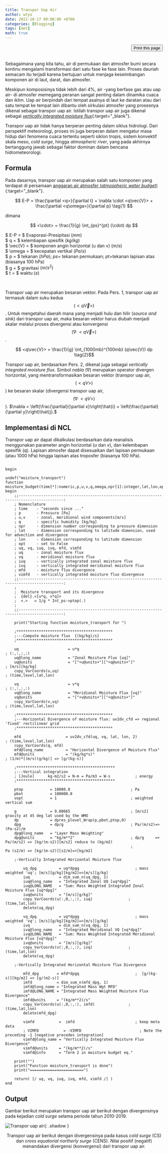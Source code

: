 ```yaml
---
title: Transpor Uap Air
author: wtyo 
date: 2022-10-17 09:00:00 +0700 
categories: [Blogging] 
tags: [met]
math: true
---
```


<div style="text-align: right;"><input onclick="window.print()" type="button" value="Print this page" /></div><br>

Sebagaimana yang kita tahu, air di permukaan dan atmosfer bumi secara kontinu mengalami transformasi dari satu fase ke fase lain. Proses dauriah semacam itu terjadi karena bertujuan untuk menjaga keseimbangan komponen air di laut, darat, dan atmosfer. 

Meskipun komposisinya tidak lebih dari 4%, air -yang berfase gas atau uap air- di atmosfer memegang peranan sangat penting dalam dinamika cuaca dan iklim. Uap air berpindah dari tempat asalnya di laut ke daratan atau dari satu tempat ke tempat lain dibantu oleh sirkulasi atmosfer yang prosesnya dikenal sebagai transpor uap air. Istilah transpor uap air juga dikenal sebagai [*vertically integrated moisture flux*](https://yothunder.github.io/posts/moisture-flux-divergence/){:target="_blank"}.

Transpor uap air tidak hanya berperan penting dalam siklus hidrologi. Dari perspektif meteorologi, proses ini juga berperan dalam mengatur masa hidup dari fenomena cuaca tertentu seperti siklon tropis, sistem konvektif skala meso, *cold surge*, hingga *atmospheric river*, yang pada akhirnya bertanggung jawab sebagai faktor dominan dalam bencana hidrometeorologi.

## Formula

Pada dasarnya, transpor uap air merupakan salah satu komponen yang terdapat di persamaan [anggaran air atmosfer (*atmospheric water budget*)](https://yothunder.github.io/posts/budget-air-atmosfer/){:target="_blank"}.

$$ E-P = \frac{\partial <q>}{\partial t} + \nabla \cdot <q\vec{V}> + \frac{\partial <q\omega>}{\partial p} \tag{1} $$

dimana

$$ <\cdot> = \frac{1}{g} \int_{ps}^{pt} (\cdot) dp $$

$ E-P = $ Evaporasi-Presipitasi $(mm)$<br>
$ q   = $ kelembapan spesifik $(kg/kg)$<br>
$ \vec{V} = $ komponen angin horizontal (u dan v) $(m/s)$<br>
$ \omega = $ kecepatan vertikal $(Pa/s)$<br>
$ p = $ tekanan $(hPa)$; $ps =$ tekanan permukaan; $pt =$tekanan lapisan atas (biasanya 100 hPa)<br>
$ g = $ gravitasi $(m/s^2)$<br>
$ t = $ waktu $(s)$<br>
<!---$ \nabla = $cek paper Moisture and Energy Budget Perspectives on Summer Drought in North China--><br>

Transpor uap air merupakan besaran vektor. Pada Pers. 1, transpor uap air termasuk dalam suku kedua $$ (<q\vec{V}>) $$. Untuk mengetahui daerah mana yang menjadi hulu dan hilir (*source and sink*) dari transpor uap air, maka besaran vektor harus diubah menjadi skalar melalui proses divergensi atau konvergensi $$ (\nabla \cdot <q\vec{V}>) $$.

$$ <q\vec{V}> = \frac{1}{g} \int_{1000mb}^{100mb} (q\vec{V}) dp \tag{2}$$

Transpor uap air, berdasarkan Pers. 2, dikenal juga sebagai *vertically integrated moisture flux*. Simbol *nabla* ($\nabla$) merupakan operator divergen horizontal, yang mentransformasikan besaran vektor (transpor uap air, $$ (<qV>) $$) ke besaran skalar (divergensi transpor uap air, $$ (\nabla \cdot <qV>) $$). $\nabla = \left(\frac{\partial}{\partial x}\right)\hat{i} + \left(\frac{\partial}{\partial y}\right)\hat{j}.$

## Implementasi di NCL

Transpor uap air dapat dikalkulasi berdasarkan data reanalisis menggunakan parameter angin horizontal ($u$ dan $v$), dan kelembapan spesifik (q). Lapisan atmosfer dapat disesuaikan dari lapisan permukaan (atau 1000 hPa) hingga lapisan atas troposfer (biasanya 100 hPa).

```

begin

undef("moisture_transport")
function moisture_budget(time[*]:numeric,p,u,v,q,omega,npr[1]:integer,lat,lon,opt[1]:logical)
begin
    ;;------------------------------------------------------------------------------------------:
    ; Nomenclature
    ; time    - "seconds since ..."
    ; p       - Pressure [Pa]
    ; u,v     - zonal, meridional wind components[m/s]
    ; q       - specific humidity [kg/kg]
    ; npr     - dimension number corresponding to pressure dimension
    ; lat     - dimension corresponding to latitude dimension, used for advection and divergence
    ; lon     - dimension corresponding to latitude dimension
    ; opt     - set to False
    ; uq, vq, iuq, ivq, mfd, vimfd
    ; uq      - zonal moisture flux
    ; vq      - meridional moisture flux
    ; iuq     - vertically integrated zonal moisture flux
    ; ivq     - vertically integrated meridional moisture flux
    ; mfd     - moisture flux divergence
    ; vimfd   - vertically integrated moisture flux divergence
    ;;------------------------------------------------------------------------------------------:
    ;																						
    ;  Moisture transport and its divergence
    ;  {del}.<[u*q, v*q]>
    ;  <.>   = 1/g * Int_ps->ptop(.)
    ;
    ;;------------------------------------------------------------------------------------------:

    print("Starting function moisture_transport for ")

    ;*******************************************
    ;---Compute moisture flux  {(kg/kg)/s}
    ;*******************************************

    uq                      = u*q                                         ; (:,:,:,:)
    uq@long_name            = "Zonal Moisture Flux [uq]"
    uq@units                = "["+u@units+"]["+q@units+"]"                ; [m/s][kg/kg]     
    copy_VarCoords(u,uq)                                                  ; (time,level,lat,lon)

    vq                      = v*q                                         ; (:,:,:,:)
    vq@long_name            = "Meridional Moisture Flux [vq]"
    vq@units                = "["+v@units+"]["+q@units+"]" 
    copy_VarCoords(v,vq)                                                  ; (time,level,lat,lon)

    ;*******************************************
    ;---Horizontal Divergence of moisture flux: uv2dv_cfd => regional 'fixed' rectilinear grid
    ;*******************************************
    
    mfd                    = uv2dv_cfd(uq, vq, lat, lon, 2)              ; (time,level,lat,lon)
    copy_VarCoords(q, mfd)
    mfd@long_name          = "Horizontal Divergence of Moisture Flux"
    mfd@units              = "(kg/kg*s)"                                 ; (1/m)*[(m/s)(g/kg)] => [g/(kg-s)]

    ;********************************************
    ;---Vertical integration
    ; [Joule]      kg-m2/s2 = N-m = Pa/m3 = W-s           ; energy           
    ;********************************************

    ptop            = 10000.0                           ; Pa
    pbot            = 100000.0
    vopt            = 1                                 ; weighted vertical sum

    g               = 9.80665                           ; [m/s2] gravity at 45 deg lat used by the WMO
    dp              = dpres_plevel_Wrap(p,pbot,ptop,0)
    dpg             = dp/g                              ; Pa/(m/s2)=> (Pa-s2)/m   
    dpg@long_name   = "Layer Mass Weighting"
    dpg@units       = "kg/m**2"                         ; dp/g     => Pa/(m/s2) => [kg/(m-s2)][m/s2] reduce to (kg/m2)
                                                        ;             Pa (s2/m) => [kg/(m-s2)][s2/m]=>[kg/m2]

    ;-Vertically Integrated Horizontal Moisture flux

        uq_dpg          = uq*dpgq                         ; mass weighted 'uq'; [m/s][g/kg][kg/m2]=>[m/s][g/kg]
        iuq             = dim_sum_n(uq_dpg, 1)
        iuq@long_name   = "Integrated Zonal UQ [uq*dpg]" 
        iuq@LONG_NAME   = "Sum: Mass Weighted Integrated Zonal Moisture Flux [uq*dpg]" 
        iuq@units       = "[m/s][g/kg]"
        copy_VarCoords(u(:,0,:,:), iuq)                ; (time,lat,lon)
        delete(uq_dpg)

        vq_dpg          = vq*dpgq                         ; mass weighted 'vq'; [m/s][g/kg][kg/m2]=>[m/s][g/kg] 
        ivq             = dim_sum_n(vq_dpg, 1)
        ivq@long_name   = "Integrated Meridional VQ [vq*dpg]" 
        ivq@LONG_NAME   = "Sum: Mass Weighted Integrated Meridional Moisture Flux [vq*dpg]" 
        ivq@units       = "[m/s][g/kg]"
        copy_VarCoords(v(:,0,:,:), ivq)                ; (time,lat,lon)
        delete(vq_dpg)
    
    ;-Vertically Integrated Horizontal Moisture flux Divergence

        mfd_dpg        = mfd*dpgq                         ;  [g/(kg-s)][kg/m2] => [g/(m2-s)]
        imfd           = dim_sum_n(mfd_dpg, 1)
        imfd@long_name = "Integrated Mass Wgt MFD" 
        imfd@LONG_NAME = "Integrated Mass Weighted Moisture Flux Divergence" 
        imfd@units     = "(kg/m**2)/s"
        copy_VarCoords(u(:,0,:,:), imfd)               ; (time,lat,lon)
        delete(mfd_dpg)

        vimfd           =  imfd                           ; keep meta data                         
        ; VIMFD           = -VIMFD                          ; Note the preceding -1 [negative precedes integration] 
        vimfd@long_name = "Vertically Integrated Moisture Flux Divergence"
        vimfd@units     = "(kg/m**2)/s"
        vimfd@info      = "Term 2 in moisture budget eq."
    
    print("")
    print("Function moisture_transport is done")
    print("========================")

    return( [/ uq, vq, iuq, ivq, mfd, vimfd /] )
end
```

## Output

Gambar berikut merupakan transpor uap air berikut dengan divergensinya pada kejadian *cold surge* selama periode tahun 2010-2019.

![Transpor uap air](https://raw.githubusercontent.com/yothunder/yothunder.github.io/main/img/posts/vimfd.png){: .shadow }
<p style="text-align: center; font-size: 14px">Transpor uap air berikut dengan divergensinya pada kasus <em>cold surge</em> (CS) dan <em>cross equatorial northerly surge</em> (CENS). Nilai positif (negatif) menandakan divergensi (konvergensi) dari transpor uap air.</p>

